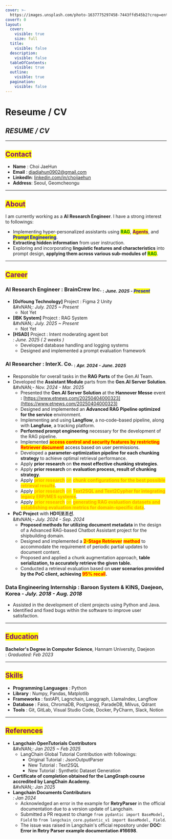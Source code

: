 ```yaml
---
cover: >-
  https://images.unsplash.com/photo-1637775297458-7443ffd545b2?crop=entropy&cs=srgb&fm=jpg&ixid=M3wxOTcwMjR8MHwxfHNlYXJjaHwzfHxibGFja3xlbnwwfHx8fDE3MzA2MjA5NjZ8MA&ixlib=rb-4.0.3&q=85
coverY: 0
layout:
  cover:
    visible: true
    size: full
  title:
    visible: false
  description:
    visible: false
  tableOfContents:
    visible: true
  outline:
    visible: true
  pagination:
    visible: false
---
```


# Reseume / CV

## _RESUME / CV_

***

## <mark style="color:purple;">**Contact**</mark>&#x20;

* **Name** : Choi JaeHun
* **Email** : diadiahun0902@gmail.com
* **LinkedIn**: [linkedin.com/in/choijaehun](https://www.linkedin.com/in/choijaehun)
* **Address**: Seoul, Geomcheongu

***

## <mark style="color:purple;">About</mark>&#x20;

I am currently working as a **AI Research Engineer**. I have a strong interest to followings:&#x20;

* Implementing hyper-personalized assistants using <mark style="color:green;">**RAG**</mark>, <mark style="color:purple;">**Agents**</mark>, and <mark style="color:blue;">**Prompt Engineering**</mark>.
* **Extracting hidden information** from user instruction.
* Exploring and incorporating **linguistic features and characteristics** into prompt design, **applying them across various sub-modules of&#x20;**<mark style="color:green;">**RAG**</mark>.

***

## <mark style="color:purple;">Career</mark>

### **AI Research Engineer :** BrainCrew Inc. <sub>:</sub>  <sub></sub><sub>_June. 2025 -_</sub><sub>_&#x20;_</sub><sub>_<mark style="color:blue;">Present</mark>_</sub>

* **\[GoYoung Technology]** Project : Figma 2 Unity\
  &#xNAN;_: July. 2025 \~ Present_
  * Not Yet
* **\[IBK System]** Project : RAG System\
  &#xNAN;_: July. 2025 \~ Present_
  * Not Yet
* **\[HSAD]** Project : Intent moderating agent bot\
  &#x20;_: June. 2025 ( 2 weeks )_
  * Developed database handling and logging systems
  * Designed and implemented a prompt evaluation framework

### **AI Researcher :** InterX. Co. <sub>:</sub> <sub></sub><sub>_Apr. 2024 - June. 2025_</sub>&#x20;

* Responsible for overall tasks in the **RAG Parts** of the Gen.AI Team.
* Developed the **Assistant Module** parts from the **Gen.AI Server Solution**.\
  &#xNAN;_- Nov. 2024 - Mar. 2025_
  * Presented the **Gen.AI Server Solution** at the **Hannover Messe** event **:** [https://www.etnews.com/20250404000323](https://www.etnews.com/20250404000323)
  * Designed and implemented an **Advanced RAG Pipeline optimized for the service** environment.
  * Implementing and using **Langflow**, a no‑code–based pipeline, along with **Langfuse**, a tracking platform.
  * **Performed prompt engineering** necessary for the development of the RAG pipeline.
  * Implemented <mark style="color:red;">**access control and security features by restricting Retriever document**</mark> access based on user permissions.
  * Developed a **parameter-optimization pipeline for each chunking strategy** to achieve optimal retrieval performance.
  * Apply **prior research** on **the most effective chunking strategies**.
  * Apply **prior research** on **evaluation process, result of chunking strategy**.
  * Apply <mark style="color:orange;">**prior research**</mark> <mark style="color:orange;"></mark><mark style="color:orange;">on</mark> <mark style="color:orange;"></mark><mark style="color:orange;">**chunk configurations for the best possible retrieval results**</mark>.
  * Apply <mark style="color:orange;">**prior research**</mark> <mark style="color:orange;"></mark><mark style="color:orange;">on</mark> <mark style="color:orange;"></mark><mark style="color:orange;">**Text2SQL and Text2Cypher for integrating legacy ERP/MES systems**</mark>.
  * Apply <mark style="color:orange;">**prior research**</mark> <mark style="color:orange;"></mark><mark style="color:orange;">on</mark> <mark style="color:orange;"></mark><mark style="color:orange;">**generating RAG evaluation datasets and establishing evaluation metrics for domain-specific data**</mark>.
* **PoC Project** with **HD미포조선**.\
  &#xNAN;_- July. 2024 - Sep. 2024_
  * **Proposed methods for utilizing document metadata** in the design of a Advanced RAG-based Chatbot Assistant project for the shipbuilding domain.
  * Designed and implemented a <mark style="color:red;">**2-Stage Retriever**</mark> <mark style="color:red;">**method**</mark> to accommodate the requirement of periodic partial updates to document content.
  * Proposed and applied a chunk augmentation approach, **table serialization, to accurately retrieve the given table.**
  * Conducted a retrieval evaluation based on **user scenarios provided by the PoC client, achieving&#x20;**<mark style="color:red;">**95% recall**</mark>**.**

### **Data Engineering Internship :** Baroon System & KINS, Daejeon, Korea   - _July. 2018 - Aug. 2018_

* Assisted in the development of client projects using Python and Java.
* Identified and fixed bugs within the software to improve user satisfaction.

***

## <mark style="color:purple;">Education</mark>&#x20;

**Bachelor's Degree in Computer Science**, Hannam University, Daejeon\
: _Graduated: Feb 2023_

***

## <mark style="color:purple;">Skills</mark>&#x20;

* **Programming Languages** : Python
* **Library** : Numpy, Pandas, Matplotlib
* **Frameworks** : fastAPI, Lagnchain, Langgraph, LlamaIndex, Langflow
* **Database** : Faiss, ChromaDB, Postgresql, ParadeDB, Milvus, Qdrant
* **Tools** : Git, GitLab, Visual Studio Code, Docker, PyCharm, Slack, Notion

***

## <mark style="color:purple;">References</mark>&#x20;

* **Langchain OpenTutorials Contributors**\
  &#xNAN;_: Jan 2025 \~ Feb 2025_
  * LangChain Global Tutorial Contribution with followings:
    * Original Tutorial : JsonOutputParser
    * New Tutorial : Text2SQL
    * New Tutorial : Synthetic Dataset Generation
* **Certificate of completion obtained for the LangGraph course accredited by LangChain Academy.**\
  &#xNAN;_: Jan 2025_
* **Langchain Documents Contributors**\
  &#x20;_: Jan 2024_
  * Acknowledged an error in the example for **RetryParser** in the official documentation due to a version update of Langchain.
  * Submitted a PR request to change `from pydantic import BaseModel, Field` to `from langchain_core.pydantic_v1 import BaseModel, Field`.
  * The issue was raised in Langchain's official repository under **DOC: Error in Retry Parser example documentation #16698**.

